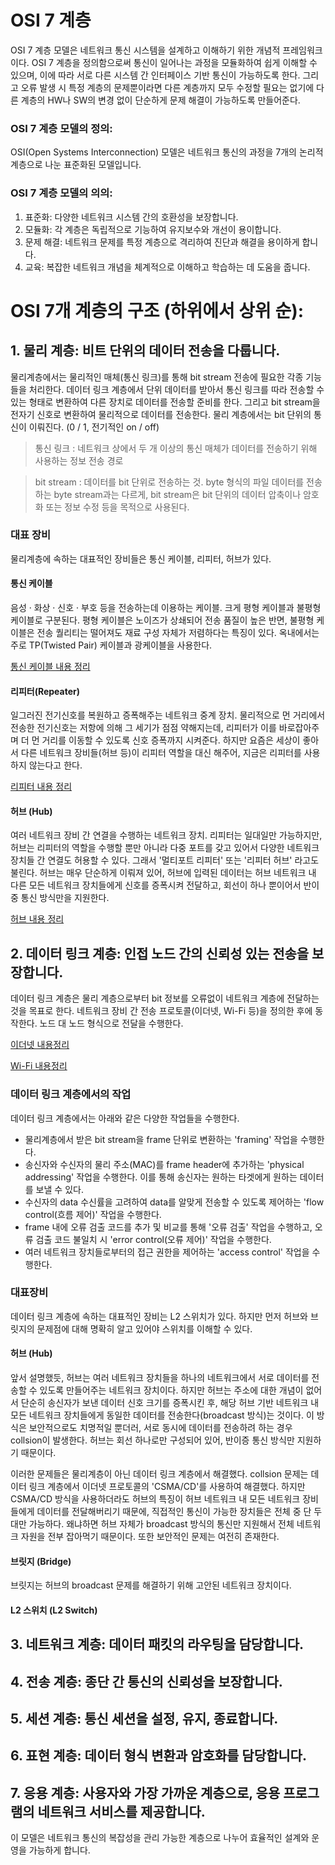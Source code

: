 # OSI 7 계층
OSI 7 계층 모델은 네트워크 통신 시스템을 설계하고 이해하기 위한 개념적 프레임워크이다. OSI 7 계층을 정의함으로써 통신이 일어나는 과정을 모듈화하여 쉽게 이해할 수 있으며, 이에 따라 서로 다른 시스템 간 인터페이스 기반 통신이 가능하도록 한다. 그리고 오류 발생 시 특정 계층의 문제뿐이라면 다른 계층까지 모두 수정할 필요는 없기에 다른 계층의 HW나 SW의 변경 없이 단순하게 문제 해결이 가능하도록 만들어준다.

### OSI 7 계층 모델의 정의:
OSI(Open Systems Interconnection) 모델은 네트워크 통신의 과정을 7개의 논리적 계층으로 나눈 표준화된 모델입니다. 

### OSI 7 계층 모델의 의의:
1. 표준화: 다양한 네트워크 시스템 간의 호환성을 보장합니다.
2. 모듈화: 각 계층은 독립적으로 기능하여 유지보수와 개선이 용이합니다.
3. 문제 해결: 네트워크 문제를 특정 계층으로 격리하여 진단과 해결을 용이하게 합니다.
4. 교육: 복잡한 네트워크 개념을 체계적으로 이해하고 학습하는 데 도움을 줍니다.

# OSI 7개 계층의 구조 (하위에서 상위 순):
## 1. 물리 계층: 비트 단위의 데이터 전송을 다룹니다.
물리계층에서는 물리적인 매체(통신 링크)를 통해 bit stream 전송에 필요한 각종 기능들을 처리한다. 데이터 링크 계층에서 단위 데이터를 받아서 통신 링크를 따라 전송할 수 있는 형태로 변환하여 다른 장치로 데이터를 전송할 준비를 한다. 그리고 bit stream을 전자기 신호로 변환하여 물리적으로 데이터를 전송한다. 물리 계층에서는 bit 단위의 통신이 이뤄진다. (0 / 1, 전기적인 on / off)
> 통신 링크 : 네트워크 상에서 두 개 이상의 통신 매체가 데이터를 전송하기 위해 사용하는 정보 전송 경로

> bit stream : 데이터를 bit 단위로 전송하는 것. byte 형식의 파일 데이터를 전송하는 byte stream과는 다르게, bit stream은 bit 단위의 데이터 압축이나 암호화 또는 정보 수정 등을 목적으로 사용된다.

### 대표 장비
물리계층에 속하는 대표적인 장비들은 통신 케이블, 리피터, 허브가 있다.
#### 통신 케이블
음성 · 화상 · 신호 · 부호 등을 전송하는데 이용하는 케이블. 크게 평형 케이블과 불평형 케이블로 구분된다. 평형 케이블은 노이즈가 상쇄되어 전송 품질이 높은 반면, 불평형 케이블은 전송 퀄리티는 떨어져도 재료 구성 자체가 저렴하다는 특징이 있다. 옥내에서는 주로 TP(Twisted Pair) 케이블과 광케이블을 사용한다. 

[통신 케이블 내용 정리](./세부%20개념/통신%20케이블.md)

#### 리피터(Repeater)
일그러진 전기신호를 복원하고 증폭해주는 네트워크 중계 장치. 물리적으로 먼 거리에서 전송한 전기신호는 저항에 의해 그 세기가 점점 약해지는데, 리피터가 이를 바로잡아주며 더 먼 거리를 이동할 수 있도록 신호 증폭까지 시켜준다. 하지만 요즘은 세상이 좋아서 다른 네트워크 장비들(허브 등)이 리피터 역할을 대신 해주어, 지금은 리피터를 사용하지 않는다고 한다.

[리피터 내용 정리](./통신%20장비/리피터.md)

#### 허브 (Hub)
여러 네트워크 장비 간 연결을 수행하는 네트워크 장치. 리피터는 일대일만 가능하지만, 허브는 리피터의 역할을 수행할 뿐만 아니라 다중 포트를 갖고 있어서 다양한 네트워크 장치들 간 연결도 허용할 수 있다. 그래서 '멀티포트 리피터' 또는 '리피터 허브' 라고도 불린다. 허브는 매우 단순하게 이뤄져 있어, 허브에 입력된 데이터는 허브 네트워크 내 다른 모든 네트워크 장치들에게 신호를 증폭시켜 전달하고, 회선이 하나 뿐이어서 반이중 통신 방식만을 지원한다.

[허브 내용 정리](./통신%20장비/허브.md)

## 2. 데이터 링크 계층: 인접 노드 간의 신뢰성 있는 전송을 보장합니다.
데이터 링크 계층은 물리 계층으로부터 bit 정보를 오류없이 네트워크 계층에 전달하는 것을 목표로 한다. 네트워크 장비 간 전송 프로토콜(이더넷, Wi-Fi 등)을 정의한 후에 동작한다. 노드 대 노드 형식으로 전달을 수행한다.

[이더넷 내용정리](./세부%20개념/이더넷.md)

[Wi-Fi 내용정리](./세부%20개념/Wi-Fi.md)

### 데이터 링크 계층에서의 작업
데이터 링크 계층에서는 아래와 같은 다양한 작업들을 수행한다.
- 물리계층에서 받은 bit stream을 frame 단위로 변환하는 'framing' 작업을 수행한다.
- 송신자와 수신자의 물리 주소(MAC)를 frame header에 추가하는 'physical addressing' 작업을 수행한다. 이를 통해 송신자는 원하는 타겟에게 원하는 데이터를 보낼 수 있다.
- 수신자의 data 수신률을 고려하여 data를 알맞게 전송할 수 있도록 제어하는 'flow control(흐름 제어)' 작업을 수행한다. 
- frame 내에 오류 검출 코드를 추가 및 비교를 통해 '오류 검출' 작업을 수행하고, 오류 검출 코드 불일치 시 'error control(오류 제어)' 작업을 수행한다.
- 여러 네트워크 장치들로부터의 접근 권한을 제어하는 'access control' 작업을 수행한다.


### 대표장비
데이터 링크 계층에 속하는 대표적인 장비는 L2 스위치가 있다. 하지만 먼저 허브와 브릿지의 문제점에 대해 명확히 알고 있어야 스위치를 이해할 수 있다.

#### 허브 (Hub)
앞서 설명했듯, 허브는 여러 네트워크 장치들을 하나의 네트워크에서 서로 데이터를 전송할 수 있도록 만들어주는 네트워크 장치이다. 하지만 허브는 주소에 대한 개념이 없어서 단순히 송신자가 보낸 데이터 신호 크기를 증폭시킨 후, 해당 허브 기반 네트워크 내 모든 네트워크 장치들에게 동일한 데이터를 전송한다(broadcast 방식)는 것이다. 이 방식은 보안적으로도 치명적일 뿐더러, 서로 동시에 데이터를 전송하려 하는 경우 collsion이 발생한다. 허브는 회선 하나로만 구성되어 있어, 반이증 통신 방식만 지원하기 때문이다.

이러한 문제들은 물리계층이 아닌 데이터 링크 계층에서 해결했다. collsion 문제는 데이터 링크 계층에서 이더넷 프로토콜의 'CSMA/CD'를 사용하여 해결했다. 하지만 CSMA/CD 방식을 사용하더라도 허브의 특징이 허브 네트워크 내 모든 네트워크 장비들에게 데이터를 전달해버리기 때문에, 직접적인 통신이 가능한 장치들은 전체 중 단 두 대만 가능하다. 왜냐하면 허브 자체가 broadcast 방식의 통신만 지원해서 전체 네트워크 자원을 전부 잡아먹기 때문이다. 또한 보안적인 문제는 여전히 존재한다.

#### 브릿지 (Bridge)
브릿지는 허브의 broadcast 문제를 해결하기 위해 고안된 네트워크 장치이다. 


#### L2 스위치 (L2 Switch)



## 3. 네트워크 계층: 데이터 패킷의 라우팅을 담당합니다.


## 4. 전송 계층: 종단 간 통신의 신뢰성을 보장합니다.
## 5. 세션 계층: 통신 세션을 설정, 유지, 종료합니다.
## 6. 표현 계층: 데이터 형식 변환과 암호화를 담당합니다.
## 7. 응용 계층: 사용자와 가장 가까운 계층으로, 응용 프로그램의 네트워크 서비스를 제공합니다.

이 모델은 네트워크 통신의 복잡성을 관리 가능한 계층으로 나누어 효율적인 설계와 운영을 가능하게 합니다.
